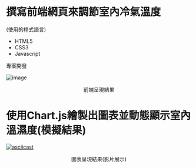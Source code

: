 # 撰寫前端網頁來調節室內冷氣溫度
  (使用的程式語言)
   * HTML5  
   * CSS3
   * Javascript

專案開發

![image](https://user-images.githubusercontent.com/58096503/204079534-82f01b4a-e8c2-484c-8d2a-3d2c874b12d9.png)

<center>前端呈現結果</center>


# 使用Chart.js繪製出圖表並動態顯示室內溫濕度(模擬結果)




[![asciicast](https://www.linkpicture.com/q/chart_10.png)](https://vimeo.com/806268344/f41cc3b090)

<center>圖表呈現結果(影片展示)</center>
